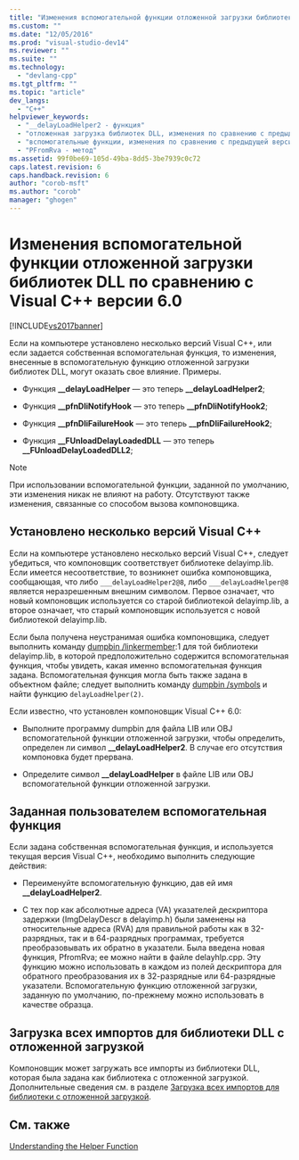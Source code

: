 ```yaml
---
title: "Изменения вспомогательной функции отложенной загрузки библиотек DLL по сравнению с Visual C++ версии 6.0 | Microsoft Docs"
ms.custom: ""
ms.date: "12/05/2016"
ms.prod: "visual-studio-dev14"
ms.reviewer: ""
ms.suite: ""
ms.technology: 
  - "devlang-cpp"
ms.tgt_pltfrm: ""
ms.topic: "article"
dev_langs: 
  - "C++"
helpviewer_keywords: 
  - "__delayLoadHelper2 - функция"
  - "отложенная загрузка библиотек DLL, изменения по сравнению с предыдущей версией"
  - "вспомогательные функции, изменения по сравнению с предыдущей версией"
  - "PFromRva - метод"
ms.assetid: 99f0be69-105d-49ba-8dd5-3be7939c0c72
caps.latest.revision: 6
caps.handback.revision: 6
author: "corob-msft"
ms.author: "corob"
manager: "ghogen"
---
```

# Изменения вспомогательной функции отложенной загрузки библиотек DLL по сравнению с Visual C++ версии 6.0
[!INCLUDE[vs2017banner](../../assembler/inline/includes/vs2017banner.md)]

Если на компьютере установлено несколько версий Visual C\+\+, или если задается собственная вспомогательная функция, то изменения, внесенные в вспомогательную функцию отложенной загрузки библиотек DLL, могут оказать свое влияние.  Примеры.  
  
-   Функция **\_\_delayLoadHelper** — это теперь **\_\_delayLoadHelper2**;  
  
-   Функция **\_\_pfnDliNotifyHook** — это теперь **\_\_pfnDliNotifyHook2**;  
  
-   Функция **\_\_pfnDliFailureHook** — это теперь **\_\_pfnDliFailureHook2**;  
  
-   Функция **\_\_FUnloadDelayLoadedDLL** — это теперь **\_\_FUnloadDelayLoadedDLL2**;  
  
> [!NOTE]
>  При использовании вспомогательной функции, заданной по умолчанию, эти изменения никак не влияют на работу.  Отсутствуют также изменения, связанные со способом вызова компоновщика.  
  
## Установлено несколько версий Visual C\+\+  
 Если на компьютере установлено несколько версий Visual C\+\+, следует убедиться, что компоновщик соответствует библиотеке delayimp.lib.  Если имеется несоответствие, то возникнет ошибка компоновщика, сообщающая, что либо `___delayLoadHelper2@8`, либо `___delayLoadHelper@8` является неразрешенным внешним символом.  Первое означает, что новый компоновщик используется со старой библиотекой delayimp.lib, а второе означает, что старый компоновщик используется с новой библиотекой delayimp.lib.  
  
 Если была получена неустранимая ошибка компоновщика, следует выполнить команду [dumpbin \/linkermember](../../build/reference/linkermember.md):1 для той библиотеки delayimp.lib, в которой предположительно содержится вспомогательная функция, чтобы увидеть, какая именно вспомогательная функция задана.  Вспомогательная функция могла быть также задана в объектном файле; следует выполнить команду [dumpbin \/symbols](../../build/reference/symbols.md) и найти функцию `delayLoadHelper(2)`.  
  
 Если известно, что установлен компоновщик Visual C\+\+ 6.0:  
  
-   Выполните программу dumpbin для файла LIB или OBJ вспомогательной функции отложенной загрузки, чтобы определить, определен ли символ **\_\_delayLoadHelper2**.  В случае его отсутствия компоновка будет прервана.  
  
-   Определите символ **\_\_delayLoadHelper** в файле LIB или OBJ вспомогательной функции отложенной загрузки.  
  
## Заданная пользователем вспомогательная функция  
 Если задана собственная вспомогательная функция, и используется текущая версия Visual C\+\+, необходимо выполнить следующие действия:  
  
-   Переименуйте вспомогательную функцию, дав ей имя **\_\_delayLoadHelper2**.  
  
-   С тех пор как абсолютные адреса \(VA\) указателей дескриптора задержки \(ImgDelayDescr в delayimp.h\) были заменены на относительные адреса \(RVA\) для правильной работы как в 32\-разрядных, так и в 64\-разрядных программах, требуется преобразовывать их обратно в указатели.  Была введена новая функция, PfromRva; ее можно найти в файле delayhlp.cpp.  Эту функцию можно использовать в каждом из полей дескриптора для обратного преобразования их в 32\-разрядные или 64\-разрядные указатели.  Вспомогательную функцию отложенной загрузки, заданную по умолчанию, по\-прежнему можно использовать в качестве образца.  
  
## Загрузка всех импортов для библиотеки DLL с отложенной загрузкой  
 Компоновщик может загружать все импорты из библиотеки DLL, которая была задана как библиотека с отложенной загрузкой.  Дополнительные сведения см. в разделе [Загрузка всех импортов для библиотеки с отложенной загрузкой](../../build/reference/loading-all-imports-for-a-delay-loaded-dll.md).  
  
## См. также  
 [Understanding the Helper Function](http://msdn.microsoft.com/ru-ru/6279c12c-d908-4967-b0b3-cabfc3e91d3d)